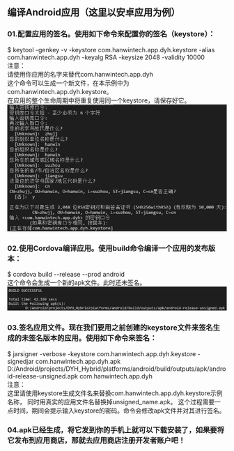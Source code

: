 ## 编译Android应用（这里以安卓应用为例）
### 01.配置应用的签名。使用如下命令来配置你的签名（keystore）：
$ keytool -genkey -v -keystore com.hanwintech.app.dyh.keystore -alias com.hanwintech.app.dyh -keyalg RSA -keysize 2048 -validity 10000  
注意：  
请使用你应用的名字来替代com.hanwintech.app.dyh  
这个命令可以生成一个新文件，在本示例中为com.hanwintech.app.dyh.keystore。  
在应用的整个生命周期中将重复使用同一个keystore，请保存好它。
![Image of Yaktocat](picture1.png)
### 02.使用Cordova编译应用。使用build命令编译一个应用的发布版本：
$ cordova build --release --prod android  
这个命令会生成一个新的apk文件。此时还未签名。
![Image of Yaktocat](picture3.png)
### 03.签名应用文件。现在我们要用之前创建的keystore文件来签名生成的未签名版本的应用。使用如下命令来签名：
$ jarsigner -verbose -keystore com.hanwintech.app.dyh.keystore -signedjar com.hanwintech.app.dyh.apk D:/Android/projects/DYH_Hybrid/platforms/android/build/outputs/apk/android-release-unsigned.apk com.hanwintech.app.dyh  
注意：  
这里请使用keystore生成文件名来替换com.hanwintech.app.dyh.keystore示例名称，
同时用真实的应用文件名替换掉unsigned_name.apk。
这个过程需要一点时间，期间会提示输入keystore的密码。命令会修改apk文件并对其进行签名。
### 04.apk已经生成，将它发到你的手机上就可以下载安装了，如果要将它发布到应用商店，那就去应用商店注册开发者账户吧！ 
